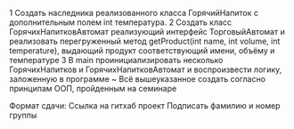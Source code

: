 
 1   Создать наследника реализованного класса ГорячийНапиток с дополнительным полем int температура.
 2   Создать класс ГорячихНапитковАвтомат реализующий интерфейс ТорговыйАвтомат и реализовать перегруженный метод getProduct(int name, int volume, int temperature), выдающий продукт соответствующий имени, объёму и температуре
 3   В main проинициализировать несколько ГорячихНапитков и ГорячихНапитковАвтомат и воспроизвести логику, заложенную в программе
~   Всё вышеуказанное создать согласно принципам ООП, пройденным на семинаре

Формат сдачи:
Ссылка на гитхаб проект
Подписать фамилию и номер группы
